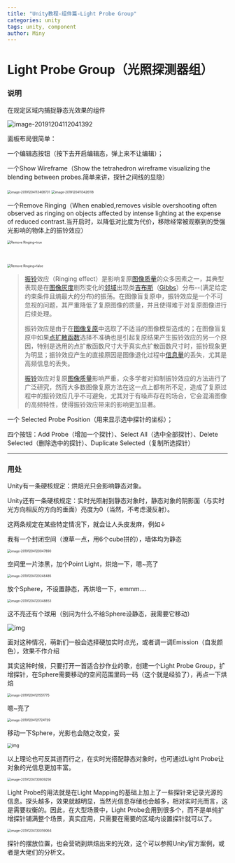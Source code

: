 ```yaml
---
title: "Unity教程-组件篇-Light Probe Group"
categories: unity
tags: unity, component
author: Miny
---
```


# Light Probe Group（光照探测器组）

### 说明

在规定区域内捕捉静态光效果的组件

![image-20191204112041392](https://raw.githubusercontent.com/Miny-W/Miny-W.github.io/master/_posts/2019-12-04-Unity-Components-LightProbeGroup.assets/image-20191204112041392.png)

面板布局很简单：

一个编辑态按钮（按下去开启编辑态，弹上来不让编辑）；

一个Show Wireframe（Show the tetrahedron wireframe visualizing the blending between probes.简单来讲，探针之间线的显隐）

<img src="https://raw.githubusercontent.com/Miny-W/Miny-W.github.io/master/_posts/2019-12-04-Unity-Components-LightProbeGroup.assets/image-20191204113408731.png" alt="image-20191204113408731" style="zoom:50%;" />

<img src="https://raw.githubusercontent.com/Miny-W/Miny-W.github.io/master/_posts/2019-12-04-Unity-Components-LightProbeGroup.assets/image-20191204113426118.png" alt="image-20191204113426118" style="zoom:50%;" />

一个Remove Ringing（When enabled,removes visible overshooting often observed as ringing on objects affected by intense lighting at the expense of reduced contrast.当开启时，以降低对比度为代价，移除经常被观察到的受强光影响的物体上的振铃效应）

<img src="https://raw.githubusercontent.com/Miny-W/Miny-W.github.io/master/_posts/2019-12-04-Unity-Components-LightProbeGroup.assets/image-20191204113829222.png" alt="Remove Ringing=true" style="zoom:50%;" />

​                                                                   

<img src="https://raw.githubusercontent.com/Miny-W/Miny-W.github.io/master/_posts/2019-12-04-Unity-Components-LightProbeGroup.assets/image-20191204113911193.png" alt="Remove Ringing=false" style="zoom:50%;" />

> [振铃](https://baike.baidu.com/item/振铃)效应（Ringing effect）是影响复原[图像质量](https://baike.baidu.com/item/图像质量/5133364)的众多因素之一，其典型表现是在[图像灰度](https://baike.baidu.com/item/图像灰度/2983459)剧烈变化的[邻域](https://baike.baidu.com/item/邻域/6323269)出现类[吉布斯](https://baike.baidu.com/item/吉布斯/1039203)（[Gibbs](https://baike.baidu.com/item/Gibbs/10014764)）分布--(满足给定约束条件且熵最大的分布)的振荡。在图像盲复原中，振铃效应是一个不可忽视的问题，其严重降低了复原图像的质量，并且使得难于对复原图像进行后续处理。
>
> 振铃效应是由于在[图像复原](https://baike.baidu.com/item/图像复原)中选取了不适当的图像模型造成的；在图像盲复原中如果[点扩散函数](https://baike.baidu.com/item/点扩散函数)选择不准确也是引起复原结果产生振铃效应的另一个原因，特别是选用的点扩散函数尺寸大于真实点扩散函数尺寸时，振铃现象更为明显；振铃效应产生的直接原因是图像退化过程中[信息量](https://baike.baidu.com/item/信息量/420401)的丢失，尤其是高频信息的丢失。
>
> [振铃](https://baike.baidu.com/item/振铃)效应对复原[图像质量](https://baike.baidu.com/item/图像质量/5133364)影响严重，众多学者对抑制振铃效应的方法进行了广泛研究，然而大多数图像复原方法在这一点上都有所不足，造成了复原过程中的振铃效应几乎不可避免，尤其对于有噪声存在的场合，它会混淆图像的高频特性，使得振铃效应带来的影响更加显著。



一个 Selected Probe Position（用来显示选中探针的坐标）；

四个按钮：Add Probe（增加一个探针）、Select All（选中全部探针）、Delete Selected（删除选中的探针）、Duplicate Selected（复制所选探针）

------

### 用处

Unity有一条硬核规定：烘焙光只会影响静态对象。

Unity还有一条硬核规定：实时光照射到静态对象时，静态对象的阴影面（与实时光方向相反的方向的垂面）亮度为0（当然，不考虑漫反射）。



这两条规定在某些特定情况下，就会让人头皮发麻，例如↓

我有一个封闭空间（潦草一点，用6个cube拼的），墙体均为静态

<img src="https://raw.githubusercontent.com/Miny-W/Miny-W.github.io/master/_posts/2019-12-04-Unity-Components-LightProbeGroup.assets/image-20191204120047890.png" alt="image-20191204120047890" style="zoom:50%;" />

空间里一片漆黑，加个Point Light，烘焙一下，嗯~亮了

<img src="https://raw.githubusercontent.com/Miny-W/Miny-W.github.io/master/_posts/2019-12-04-Unity-Components-LightProbeGroup.assets/image-20191204120248485.png" alt="image-20191204120248485" style="zoom:50%;" />

放个Sphere，不设置静态，再烘培一下，emmm....

<img src="https://raw.githubusercontent.com/Miny-W/Miny-W.github.io/master/_posts/2019-12-04-Unity-Components-LightProbeGroup.assets/image-20191204120348853.png" alt="image-20191204120348853" style="zoom:50%;" />

这不亮还有个球用（别问为什么不给Sphere设静态，我需要它移动）

![img](https://raw.githubusercontent.com/Miny-W/Miny-W.github.io/master/_posts/2019-12-04-Unity-Components-LightProbeGroup.assets/0845F6BB.png)

面对这种情况，萌新们一般会选择硬加实时点光，或者调一调Emission（自发颜色），效果不作介绍

其实这种时候，只要打开一首适合抄作业的歌，创建一个Light Probe Group，扩增探针，在Sphere需要移动的空间范围里码一码（这个就是经验了），再点一下烘焙

<img src="https://raw.githubusercontent.com/Miny-W/Miny-W.github.io/master/_posts/2019-12-04-Unity-Components-LightProbeGroup.assets/image-20191204121551775.png" alt="image-20191204121551775" style="zoom:50%;" />

嗯~亮了

<img src="https://raw.githubusercontent.com/Miny-W/Miny-W.github.io/master/_posts/2019-12-04-Unity-Components-LightProbeGroup.assets/image-20191204121724739.png" alt="image-20191204121724739" style="zoom:50%;" />

移动一下Sphere，光影也会随之改变，妥

<img src="https://raw.githubusercontent.com/Miny-W/Miny-W.github.io/master/_posts/2019-12-04-Unity-Components-LightProbeGroup.assets/0851C55F.jpg" alt="img" style="zoom:67%;" />

以上理论也可反其道而行之，在实时光搭配静态对象时，也可通过Light Probe让对象的光信息更加丰富。

<img src="https://raw.githubusercontent.com/Miny-W/Miny-W.github.io/master/_posts/2019-12-04-Unity-Components-LightProbeGroup.assets/image-20191204130809256.png" alt="image-20191204130809256" style="zoom:50%;" />

Light Probe的用法就是在Light Mapping的基础上加上了一些探针来记录光源的信息。探头越多，效果就越明显，当然光信息存储也会越多，相对实时光而言，这是需要权衡的。因此，在大型场景中，Light Probe会用到很多个，而不是单纯扩增探针铺满整个场景，真实应用，只需要在需要的区域内设置探针就可以了。

<img src="https://raw.githubusercontent.com/Miny-W/Miny-W.github.io/master/_posts/2019-12-04-Unity-Components-LightProbeGroup.assets/image-20191204130059064.png" alt="image-20191204130059064" style="zoom:50%;" />

探针的摆放位置，也会营销到烘焙出来的光效，这个可以参照Unity官方案例，或者是大佬们的分析文。